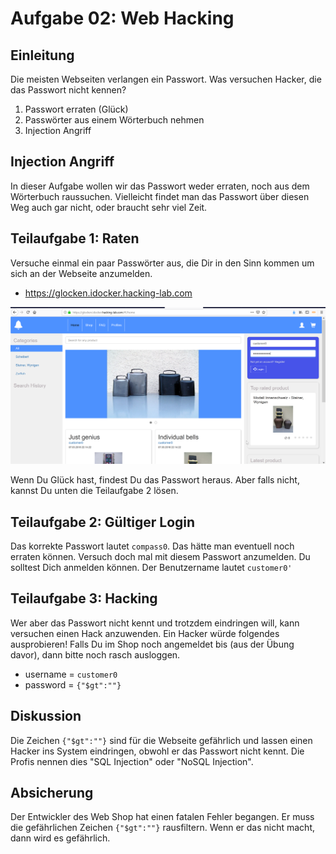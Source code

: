 # Aufgabe 02: Web Hacking
## Einleitung
Die meisten Webseiten verlangen ein Passwort. Was versuchen Hacker, die das Passwort nicht kennen? 

1. Passwort erraten (Glück)
2. Passwörter aus einem Wörterbuch nehmen
3. Injection Angriff

## Injection Angriff
In dieser Aufgabe wollen wir das Passwort weder erraten, noch aus dem Wörterbuch raussuchen. Vielleicht findet man das Passwort über diesen Weg auch gar nicht, oder braucht sehr viel Zeit. 

## Teilaufgabe 1: Raten
Versuche einmal ein paar Passwörter aus, die Dir in den Sinn kommen um sich an der Webseite anzumelden. 
* https://glocken.idocker.hacking-lab.com

![glocken](glocken.png)

Wenn Du Glück hast, findest Du das Passwort heraus. Aber falls nicht, kannst Du unten die Teilaufgabe 2 lösen. 

## Teilaufgabe 2: Gültiger Login
Das korrekte Passwort lautet `compass0`. Das hätte man eventuell noch erraten können. Versuch doch mal mit diesem Passwort anzumelden. Du solltest Dich anmelden können. Der Benutzername lautet `customer0'`

## Teilaufgabe 3: Hacking
Wer aber das Passwort nicht kennt und trotzdem eindringen will, kann versuchen einen Hack anzuwenden. Ein Hacker würde folgendes ausprobieren! Falls Du im Shop noch angemeldet bis (aus der Übung davor), dann bitte noch rasch ausloggen. 

* username = `customer0`
* password = `{"$gt":""}`


## Diskussion
Die Zeichen `{"$gt":""}` sind für die Webseite gefährlich und lassen einen Hacker ins System eindringen, obwohl er das Passwort nicht kennt. Die Profis nennen dies "SQL Injection" oder "NoSQL Injection". 

## Absicherung
Der Entwickler des Web Shop hat einen fatalen Fehler begangen. Er muss die gefährlichen Zeichen `{"$gt":""}` rausfiltern. Wenn er das nicht macht, dann wird es gefährlich. 



